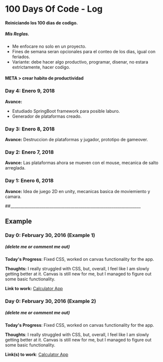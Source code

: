 # 100 Days Of Code - Log
#### Reiniciando los 100 dias de codigo.
##### Mis Reglas.
* Me enfocare no solo en un proyecto.
* Fines de semana seran opcionales para el conteo de los dias, igual con feriados.
* Variante: debe hacer algo productivo, programar, disenar, no estara extrictamente, hacer codigo.
#### META > crear habito de productividad

### Day 4: Enero 9, 2018
**Avance:** 
* Estudiado SpringBoot framework para posible laburo.
* Generador de plataformas creado.
### Day 3: Enero 8, 2018
**Avance:** Destruccion de plataformas y jugador, prototipo de gameover.
### Day 2: Enero 7, 2018
**Avance:** Las plataformas ahora se mueven con el mouse, mecanica de salto arreglada.
### Day 1: Enero 6, 2018
**Avance:** Idea de juego 2D en unity, mecanicas basica de moviemiento y camara.


##___________________________________________________________________
## Example
### Day 0: February 30, 2016 (Example 1)
##### (delete me or comment me out)

**Today's Progress**: Fixed CSS, worked on canvas functionality for the app.

**Thoughts:** I really struggled with CSS, but, overall, I feel like I am slowly getting better at it. Canvas is still new for me, but I managed to figure out some basic functionality.

**Link to work:** [Calculator App](http://www.example.com)

### Day 0: February 30, 2016 (Example 2)
##### (delete me or comment me out)

**Today's Progress**: Fixed CSS, worked on canvas functionality for the app.

**Thoughts**: I really struggled with CSS, but, overall, I feel like I am slowly getting better at it. Canvas is still new for me, but I managed to figure out some basic functionality.

**Link(s) to work**: [Calculator App](http://www.example.com)
